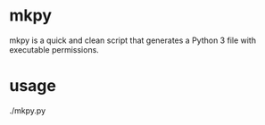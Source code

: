 # mkpy
mkpy is a quick and clean script that generates a Python 3 file with executable permissions.

# usage
./mkpy.py <filename>
